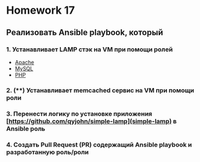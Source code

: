 # Homework 17

## Реализовать Ansible playbook, который

### 1. Устанавливает LAMP стэк на VM при помощи ролей

- [Apache](https://galaxy.ansible.com/ui/standalone/roles/geerlingguy/apache/)
- [MySQL](https://galaxy.ansible.com/ui/standalone/roles/geerlingguy/mysql/)
- [PHP](https://galaxy.ansible.com/ui/standalone/roles/geerlingguy/php/)

### 2. (**) Устанавливает memcached сервис на VM при помощи роли

### 3. Перенести логику по установке приложения [https://github.com/qyjohn/simple-lamp](simple-lamp) в Ansible роль

### 4. Создать Pull Request (PR) содержащий Ansible playbook и разработанную роль/роли
